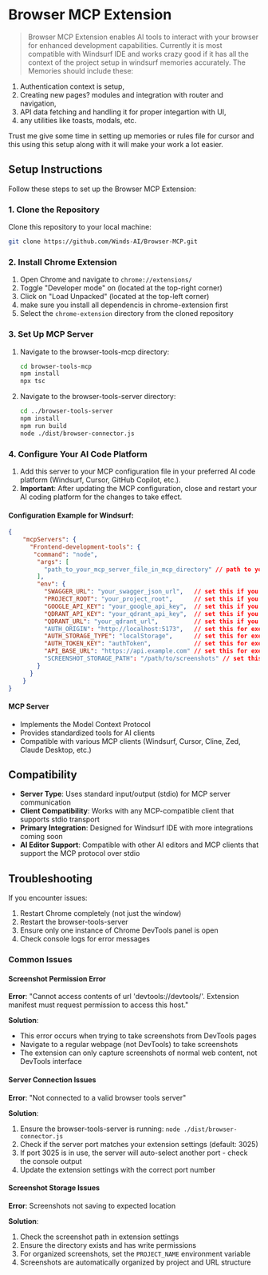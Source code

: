 # Browser MCP Extension

> Browser MCP Extension enables AI tools to interact with your browser for enhanced development capabilities. Currently it is most compatible with Windsurf IDE and works crazy good if it has all the context of the project setup in windsurf memories accurately. The Memories should include these:
1. Authentication context is setup,
2. Creating new pages? modules and integration with router and navigation,
3. API data fetching and handling it for proper integartion with UI,
4. any utilities like toasts, modals, etc.

Trust me give some time in setting up memories or rules file for cursor and this using this setup along with it will make your work a lot easier.

## Setup Instructions

Follow these steps to set up the Browser MCP Extension:

### 1. Clone the Repository

Clone this repository to your local machine:

```bash
git clone https://github.com/Winds-AI/Browser-MCP.git
```

### 2. Install Chrome Extension

1. Open Chrome and navigate to `chrome://extensions/`
2. Toggle "Developer mode" on (located at the top-right corner)
3. Click on "Load Unpacked" (located at the top-left corner)
4. make sure you install all dependencis in chrome-extension first
5. Select the `chrome-extension` directory from the cloned repository

### 3. Set Up MCP Server

1. Navigate to the browser-tools-mcp directory:

   ```bash
   cd browser-tools-mcp
   npm install
   npx tsc
   ```
2. Navigate to the browser-tools-server directory:

   ```bash
   cd ../browser-tools-server
   npm install
   npm run build
   node ./dist/browser-connector.js
   ```

### 4. Configure Your AI Code Platform

1. Add this server to your MCP configuration file in your preferred AI code platform (Windsurf, Cursor, GitHub Copilot, etc.).
2. **Important**: After updating the MCP configuration, close and restart your AI coding platform for the changes to take effect.

#### Configuration Example for Windsurf:

```json
{
    "mcpServers": {
      "Frontend-development-tools": {
       "command": "node",
        "args": [
          "path_to_your_mcp_server_file_in_mcp_directory" // path to your mcp-server.js file from browser-tools-mcp directory
        ],
        "env": {
          "SWAGGER_URL": "your_swagger_json_url",   // set this if you want to use searchApiDocs tool else comment this line
          "PROJECT_ROOT": "your_project_root",      // set this if you want to use analyzeImageFile tool else comment this line
          "GOOGLE_API_KEY": "your_google_api_key",  // set this if you want to use ingestFrdDocument, getFrdIngestionStatus,  tool else comment this line
          "QDRANT_API_KEY": "your_qdrant_api_key",  // set this if you want to use ingestFrdDocument, getFrdIngestionStatus,  tool else comment this line
          "QDRANT_URL": "your_qdrant_url",          // set this if you want to use ingestFrdDocument, getFrdIngestionStatus,  tool else comment this line. (defaults to http://localhost:6333 for local running QDrant)
          "AUTH_ORIGIN": "http://localhost:5173",   // set this for executeAuthenticatedApiCall tool - the origin where your app is running
          "AUTH_STORAGE_TYPE": "localStorage",      // set this for executeAuthenticatedApiCall tool - where the auth token is stored (cookie/localStorage/sessionStorage)
          "AUTH_TOKEN_KEY": "authToken",            // set this for executeAuthenticatedApiCall tool - the key name for the auth token
          "API_BASE_URL": "https://api.example.com" // set this for executeAuthenticatedApiCall tool - your API base URL
          "SCREENSHOT_STORAGE_PATH": "/path/to/screenshots" // set this to customize where screenshots are saved (defaults to Downloads folder)
        }
      }
    }
}
```

#### MCP Server

- Implements the Model Context Protocol
- Provides standardized tools for AI clients
- Compatible with various MCP clients (Windsurf, Cursor, Cline, Zed, Claude Desktop, etc.)

## Compatibility

- **Server Type**: Uses standard input/output (stdio) for MCP server communication
- **Client Compatibility**: Works with any MCP-compatible client that supports stdio transport
- **Primary Integration**: Designed for Windsurf IDE with more integrations coming soon
- **AI Editor Support**: Compatible with other AI editors and MCP clients that support the MCP protocol over stdio

## Troubleshooting

If you encounter issues:

1. Restart Chrome completely (not just the window)
2. Restart the browser-tools-server
3. Ensure only one instance of Chrome DevTools panel is open
4. Check console logs for error messages

### Common Issues

#### Screenshot Permission Error
**Error**: "Cannot access contents of url 'devtools://devtools/'. Extension manifest must request permission to access this host."

**Solution**: 
- This error occurs when trying to take screenshots from DevTools pages
- Navigate to a regular webpage (not DevTools) to take screenshots
- The extension can only capture screenshots of normal web content, not DevTools interface

#### Server Connection Issues
**Error**: "Not connected to a valid browser tools server"

**Solution**:
1. Ensure the browser-tools-server is running: `node ./dist/browser-connector.js`
2. Check if the server port matches your extension settings (default: 3025)
3. If port 3025 is in use, the server will auto-select another port - check the console output
4. Update the extension settings with the correct port number

#### Screenshot Storage Issues
**Error**: Screenshots not saving to expected location

**Solution**:
1. Check the screenshot path in extension settings
2. Ensure the directory exists and has write permissions
3. For organized screenshots, set the `PROJECT_NAME` environment variable
4. Screenshots are automatically organized by project and URL structure
